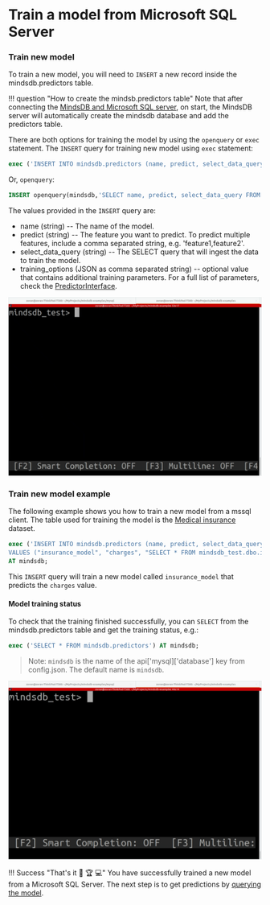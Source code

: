 # Train a model from Microsoft SQL Server



### Train new model

To train a new model, you will need to `INSERT` a new record inside the mindsdb.predictors table.

!!! question "How to create the mindsb.predictors table"
    Note that after connecting the [MindsDB and Microsoft SQL server](/datasources/mssql/#mssql-client), on
    start, the MindsDB server will automatically create the mindsdb database and add the predictors table.

There are both options for training the model by using the `openquery` or `exec` statement. The `INSERT` query for training new model using `exec` statement:

```sql
exec ('INSERT INTO mindsdb.predictors (name, predict, select_data_query) VALUES (''model_name'', ''target_variable'', ''SELECT * FROM table_name'')') AT mindsdb;
```
Or, `openquery`:

```sql
INSERT openquery(mindsdb,'SELECT name, predict, select_data_query FROM mindsdb.predictors WHERE 1=0') VALUES ('model_name','target_variable','SELECT * FROM table_name');
```

The values provided in the `INSERT` query are:

* name (string) -- The name of the model.
* predict (string) --  The feature you want to predict. To predict multiple features, include a comma separated string, e.g. 'feature1,feature2'.
* select_data_query (string) -- The SELECT query that will ingest the data to train the model.
* training_options (JSON as comma separated string) -- optional value that contains additional training parameters. For a full list of parameters, check the [PredictorInterface](/PredictorInterface/#learn).

![Train model from mssql client](/assets/predictors/mssql-insert.gif)

### Train new model example

The following example shows you how to train a new model from a mssql client. The table used for training the model is the [Medical insurance](https://www.kaggle.com/mirichoi0218/insurance) dataset.

```sql
exec ('INSERT INTO mindsdb.predictors (name, predict, select_data_query) 
VALUES ("insurance_model", "charges", "SELECT * FROM mindsdb_test.dbo.insurance")') 
AT mindsdb;
```

This `INSERT` query will train a new model called `insurance_model` that predicts the `charges` value.

#### Model training status

To check that the training finished successfully, you can `SELECT` from the mindsdb.predictors table and get the training status, e.g.:

```sql
exec ('SELECT * FROM mindsdb.predictors') AT mindsdb;
```

>Note: `mindsdb` is the name of the api['mysql]['database'] key from config.json. The default name is `mindsdb`.


![Training model status](/assets/predictors/mssql-status.gif)

!!! Success "That's it :tada: :trophy:  :computer:"
    You have successfully trained a new model from a Microsoft SQL Server. The next step is to get predictions by [querying the model](/model/query/mssql).

